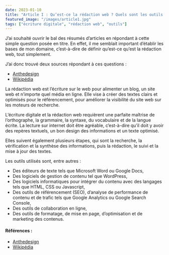 ```yaml
---
date: 2023-01-10
title: "Article I : Qu’est-ce la rédaction web ? Quels sont les outils utilisés ?"
featured_image: "/images/article1.jpg"
tags: ["écriture digitale", "rédaction web", "outils"]
---
```


J’ai souhaité ouvrir le bal des résumés d’articles en répondant à cette simple question posée en titre. En effet, il me semblait important d’établir les bases de mon domaine, c’est-à-dire de définir qu’est-ce qu’est la rédaction web, tout simplement.

J’ai donc trouvé deux sources répondant à ces questions :

- [Anthedesign](https://www.anthedesign.fr/redaction-web/ecriture-web/)
- [Wikipédia](https://fr.wikipedia.org/wiki/R%C3%A9dacteur_web)

La rédaction web est l’écriture sur le web pour alimenter un blog, un site web et n’importe quel média en ligne. Elle vise à créer des textes clairs et optimisés pour le référencement, pour améliorer la visibilité du site web sur les moteurs de recherche.

L’écriture digitale et la rédaction web requièrent une parfaite maîtrise de l’orthographe, la grammaire, la syntaxe, du vocabulaire et de la langue écrite. La lecture sur internet doit être agréable, c’est-à-dire qu’il doit y avoir des repères textuels, un bon design des informations et un texte optimisé.

Elles suivent également plusieurs étapes, qui sont la recherche, la vérification et la synthèse des informations, puis la rédaction, le suivi et la mise à jour des textes.

Les outils utilisés sont, entre autres :

- Des éditeurs de texte tels que Microsoft Word ou Google Docs,
- Des logiciels de gestion de contenu tel que WordPress,
- Des logiciels informatiques pour intégrer du contenu avec des langages tels que HTML, CSS ou Javascript,
- Des outils de référencement (SEO), d’analyse de performance de contenu et de trafic tels que Google Analytics ou Google Search Console,
- Des outils de collaboration en ligne,
- Des outils de formatage, de mise en page, d’optimisation et de marketing des contenus.

#### Références :
- [Anthedesign](https://www.anthedesign.fr/redaction-web/ecriture-web/)
- [Wikipédia](https://fr.wikipedia.org/wiki/R%C3%A9dacteur_web)